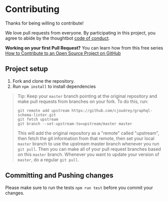 # Contributing

Thanks for being willing to contribute!

We love pull requests from everyone. By participating in this project, you agree to abide by the thoughtbot [code of conduct](https://github.com/cjoudrey/graphql-schema-linter/blob/master/CODE_OF_CONDUCT.md).

**Working on your first Pull Request?** You can learn how from this free series
[How to Contribute to an Open Source Project on GitHub](https://egghead.io/courses/how-to-contribute-to-an-open-source-project-on-github)

## Project setup

1. Fork and clone the repository.
2. Run `npm install` to install dependencies

> Tip: Keep your `master` branch pointing at the original repository and make
> pull requests from branches on your fork.
> To do this, run:
>
> ```
> git remote add upstream https://github.com/cjoudrey/graphql-schema-linter.git
> git fetch upstream
> git branch --set-upstream-to=upstream/master master
> ```
>
> This will add the original repository as a "remote" called "upstream",
> then fetch the git information from that remote, then set your local `master`
> branch to use the upstream master branch whenever you run `git pull`.
> Then you can make all of your pull request branches based on this `master`
> branch. Whenever you want to update your version of `master`, do a regular
> `git pull`.

## Committing and Pushing changes

Please make sure to run the tests `npm run test` before you commit your changes.

